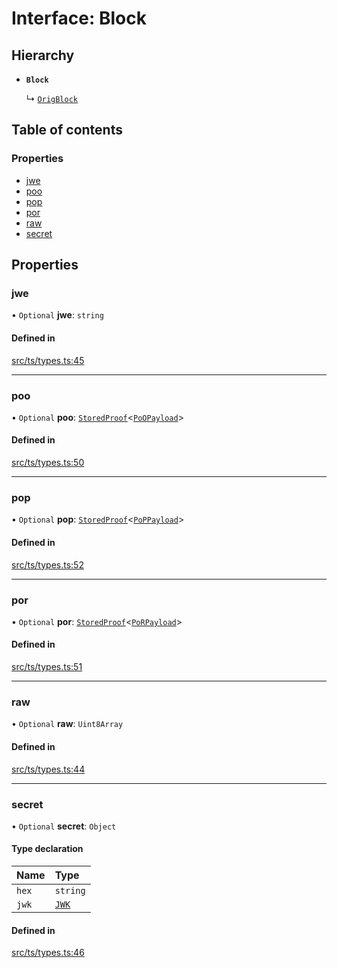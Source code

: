 # Interface: Block

## Hierarchy

- **`Block`**

  ↳ [`OrigBlock`](OrigBlock.md)

## Table of contents

### Properties

- [jwe](Block.md#jwe)
- [poo](Block.md#poo)
- [pop](Block.md#pop)
- [por](Block.md#por)
- [raw](Block.md#raw)
- [secret](Block.md#secret)

## Properties

### jwe

• `Optional` **jwe**: `string`

#### Defined in

[src/ts/types.ts:45](https://gitlab.com/i3-market/code/wp3/t3.2/conflict-resolution/non-repudiation-library/-/blob/ee2c98f/src/ts/types.ts#L45)

___

### poo

• `Optional` **poo**: [`StoredProof`](StoredProof.md)<[`PoOPayload`](PoOPayload.md)\>

#### Defined in

[src/ts/types.ts:50](https://gitlab.com/i3-market/code/wp3/t3.2/conflict-resolution/non-repudiation-library/-/blob/ee2c98f/src/ts/types.ts#L50)

___

### pop

• `Optional` **pop**: [`StoredProof`](StoredProof.md)<[`PoPPayload`](PoPPayload.md)\>

#### Defined in

[src/ts/types.ts:52](https://gitlab.com/i3-market/code/wp3/t3.2/conflict-resolution/non-repudiation-library/-/blob/ee2c98f/src/ts/types.ts#L52)

___

### por

• `Optional` **por**: [`StoredProof`](StoredProof.md)<[`PoRPayload`](PoRPayload.md)\>

#### Defined in

[src/ts/types.ts:51](https://gitlab.com/i3-market/code/wp3/t3.2/conflict-resolution/non-repudiation-library/-/blob/ee2c98f/src/ts/types.ts#L51)

___

### raw

• `Optional` **raw**: `Uint8Array`

#### Defined in

[src/ts/types.ts:44](https://gitlab.com/i3-market/code/wp3/t3.2/conflict-resolution/non-repudiation-library/-/blob/ee2c98f/src/ts/types.ts#L44)

___

### secret

• `Optional` **secret**: `Object`

#### Type declaration

| Name | Type |
| :------ | :------ |
| `hex` | `string` |
| `jwk` | [`JWK`](JWK.md) |

#### Defined in

[src/ts/types.ts:46](https://gitlab.com/i3-market/code/wp3/t3.2/conflict-resolution/non-repudiation-library/-/blob/ee2c98f/src/ts/types.ts#L46)
